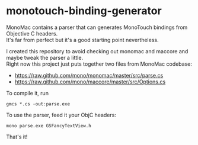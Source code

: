 monotouch-binding-generator
===========================

MonoMac contains a parser that can generates MonoTouch bindings from Objective C headers.  
It's far from perfect but it's a good starting point nevertheless.

I created this repository to avoid checking out monomac and maccore and maybe tweak the parser a little.  
Right now this project just puts together two files from MonoMac codebase:

* https://raw.github.com/mono/monomac/master/src/parse.cs
* https://raw.github.com/mono/maccore/master/src/Options.cs

To compile it, run

    gmcs *.cs -out:parse.exe

To use the parser, feed it your ObjC headers:

    mono parse.exe GSFancyTextView.h

That's it!
